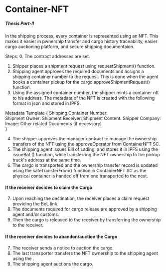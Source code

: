 # Container-NFT

##### Thesis Part-II

In the shipping process, every container is represented using an NFT.
This makes it easier in pwnership transfer and cargo history traceability,
easier cargo auctioning platform, and secure shipping documentaion.

Steps: 0. The contract addresses are set.

1. Shipper places a shipment request using requestShipment() function.
2. Shipping agent approves the required documents and assigns a shipping container number to the request. This is done when the agent books a container pickup for the cargo approveShipmentRequest() function.
3. Using the assigned container number, the shipper mints a container nft to his address.
   The metadata of the NFT is created with the following format in json and stored in IPFS.

Metadata Template
{
Shipping Container Number:  
 Shipment Owner:
Shipment Receiver:
Shipment Content:
Shipper Company:
Image:
Other related Documents (if necessary)  
 }

4. The shipper approves the manager contract to manage the ownership transfers of the NFT using the approveOperator from ContainerNFT SC.
5. The shipping agent issues Bill of Lading, and stores it in IPFS using the issueBoL() function, while transferring the NFT ownership to the pickup truck's address at the same time.
6. The cargo is transported and the ownership transfer record is updated using the safeTransferFrom() function in ContainerNFT SC as the physical container is handed off from one transported to the next.

#### If the receiver decides to claim the Cargo

7. Upon reaching the destination, the receiver places a claim request providing the BoL link.
8. The documents required for cargo release are approved by a shipping agent and/or customs.
9. Then the cargo is released to the receiver by transferring the ownership to the receiver.

#### If the receiver decides to abandon/auction the Cargo

7. The receiver sends a notice to auction the cargo.
8. The last transporter transfers the NFT ownership to the shipping agent using the .
9. The shipping agent auctions the cargo.

